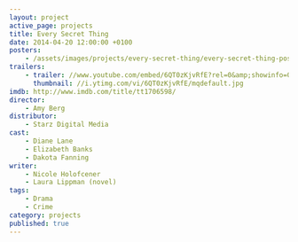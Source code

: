 ```yaml
---
layout: project
active_page: projects
title: Every Secret Thing
date: 2014-04-20 12:00:00 +0100
posters:
    - /assets/images/projects/every-secret-thing/every-secret-thing-poster.jpg
trailers:
    - trailer: //www.youtube.com/embed/6QT0zKjvRfE?rel=0&amp;showinfo=0
      thumbnail: //i.ytimg.com/vi/6QT0zKjvRfE/mqdefault.jpg
imdb: http://www.imdb.com/title/tt1706598/
director:
    - Amy Berg
distributor:
    - Starz Digital Media
cast:
    - Diane Lane
    - Elizabeth Banks
    - Dakota Fanning
writer:
    - Nicole Holofcener
    - Laura Lippman (novel)
tags:
    - Drama
    - Crime
category: projects
published: true
---
```

